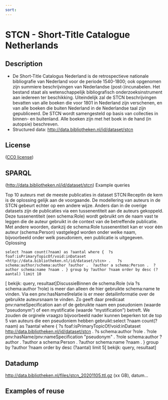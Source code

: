 ```yaml
---
sort: 
---
```


# STCN - Short-Title Catalogue Netherlands


## Description
* De Short-Title Catalogus Nederland is de retrospectieve nationale bibliografie van Nederland voor de periode 1540-1800; ook opgenomen zijn summiere beschrijvingen van Nederlandse (post-)incunabelen. Het bestand staat als wetenschappelijk bibliografisch onderzoeksinstrument aan iedereen ter beschikking. Uiteindelijk zal de STCN beschrijvingen bevatten van alle boeken die voor 1801 in Nederland zijn verschenen, en van alle boeken die buiten Nederland in de Nederlandse taal zijn gepubliceerd. De STCN wordt samengesteld op basis van collecties in binnen- en buitenland. Alle boeken zijn met het boek in de hand (in autopsie) beschreven.
* Structured data: http://data.bibliotheken.nl/id/dataset/stcn

## License
([CC0 license](http://creativecommons.org/publicdomain/zero/1.0/))

## SPARQL
(http://data.bibliotheken.nl/id/dataset/stcn)
Example queries 

Top 10 auteurs met de meeste publicaties in dataset STCN:ReceptIn de kern is de oplossing gelijk aan de voorgaande. De modellering van auteurs in de STCN gebeurt echter op een andere wijze. Anders dan in de overige datasets zijn de publicaties via een tussenentiteit aan de auteurs gekoppeld. Deze tussenentiteit (een schema:Role) wordt gebruikt om de naam vast te leggen die de auteur gebruikt in de context van de betreffende publicatie. Met andere woorden, dankzij de schema:Role tussenentiteit kan er voor één auteur (schema:Person) vastgelegd worden onder welke naam, bijvoorbeeld onder welk pseudoniem, een publicatie is uitgegeven. Oplossing
```sparql
select ?naam count(?naam) as ?aantal where {  ?s foaf:isPrimaryTopicOf/void:inDataset <http://data.bibliotheken.nl/id/dataset/stcn> .   ?s schema:author/schema:author ?author .  ?author a schema:Person .  ?author schema:name ?naam . } group by ?author ?naam order by desc (?aantal) limit 10
```
[ bekijk: query, resultaat]DiscussieBinnen de schema:Role (via ?s schema:author ?role) is meer dan alleen de hier gebruikte schema:name te vinden. Via een pnv:hasName9relatie is er meer detailinformatie over de gebruikte auteursnaam te vinden. Zo geeft daar predicaat pnv:nameSpecification aan of de gebruikte naam een pseudoniem (waarde “pseudonym”) of een mystificatie (waarde “mystification”) betreft.  We zouden de orginele vraagzo bijvoorbeeld nader kunnen beperken tot de top 5 van auteurs die een pseudoniem hebben gebruikt:select ?naam count(?naam) as ?aantal where {  ?s foaf:isPrimaryTopicOf/void:inDataset <http://data.bibliotheken.nl/id/dataset/stcn> .   ?s schema:author ?role .  ?role pnv:hasName/pnv:nameSpecification "pseudonym" .  ?role schema:author ?author .  ?author a schema:Person .  ?author schema:name ?naam .  } group by ?author ?naam order by desc (?aantal) limit 5[ bekijk: query, resultaat]


## Datadump
http://data.bibliotheken.nl/files/stcn_20201105.ttl.gz (xx GB), datum...

## Examples of reuse